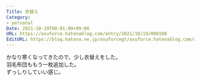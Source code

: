 ```yaml
---
Title: 衣替え
Category:
- personal
Date: 2021-10-19T00:01:00+09:00
URL: https://asuforce.hatenablog.com/entry/2021/10/19/000100
EditURL: https://blog.hatena.ne.jp/asuforcegt/asuforce.hatenablog.com/atom/entry/13574176438024290585
---
```


かなり寒くなってきたので、少し衣替えをした。  
羽毛布団ももう一枚追加した。  
ずっしりしていい感じ。
